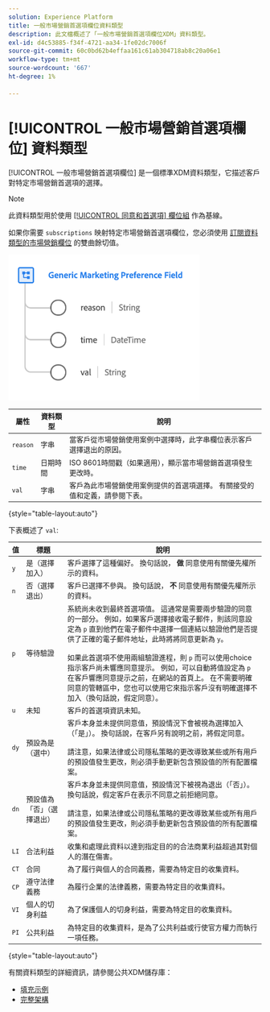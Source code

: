 ```yaml
---
solution: Experience Platform
title: 一般市場營銷首選項欄位資料類型
description: 此文檔概述了「一般市場營銷首選項欄位XDM」資料類型。
exl-id: d4c53885-f34f-4721-aa34-1fe02dc7006f
source-git-commit: 60c0bd62b4effaa161c61ab304718ab8c20a06e1
workflow-type: tm+mt
source-wordcount: '667'
ht-degree: 1%

---
```


# [!UICONTROL 一般市場營銷首選項欄位] 資料類型

[!UICONTROL 一般市場營銷首選項欄位] 是一個標準XDM資料類型，它描述客戶對特定市場營銷首選項的選擇。

>[!NOTE]
>
>此資料類型用於使用 [[!UICONTROL 同意和首選項] 欄位組](../field-groups/profile/consents.md) 作為基線。
>
>如果你需要 `subscriptions` 映射特定市場營銷首選項欄位，您必須使用 [訂閱資料類型的市場營銷欄位](./marketing-field-subscriptions.md) 的雙曲餘切值。

![](../images/data-types/marketing-field.png)

| 屬性 | 資料類型 | 說明 |
| --- | --- | --- |
| `reason` | 字串 | 當客戶從市場營銷使用案例中選擇時，此字串欄位表示客戶選擇退出的原因。 |
| `time` | 日期時間 | ISO 8601時間戳（如果適用），顯示當市場營銷首選項發生更改時。 |
| `val` | 字串 | 客戶為此市場營銷使用案例提供的首選項選擇。 有關接受的值和定義，請參閱下表。 |

{style="table-layout:auto"}

下表概述了 `val`:

| 值 | 標題 | 說明 |
| --- | --- | --- |
| `y` | 是（選擇加入） | 客戶選擇了這種偏好。 換句話說， **做** 同意使用有關優先權所示的資料。 |
| `n` | 否（選擇退出） | 客戶已選擇不參與。 換句話說， **不** 同意使用有關優先權所示的資料。 |
| `p` | 等待驗證 | 系統尚未收到最終首選項值。 這通常是需要兩步驗證的同意的一部分。 例如，如果客戶選擇接收電子郵件，則該同意設定為 `p` 直到他們在電子郵件中選擇一個連結以驗證他們是否提供了正確的電子郵件地址，此時將將同意更新為 `y`。<br><br>如果此首選項不使用兩組驗證進程，則 `p` 而可以使用choice指示客戶尚未響應同意提示。 例如，可以自動將值設定為 `p` 在客戶響應同意提示之前，在網站的首頁上。 在不需要明確同意的管轄區中，您也可以使用它來指示客戶沒有明確選擇不加入（換句話說，假定同意）。 |
| `u` | 未知 | 客戶的首選項資訊未知。 |
| `dy` | 預設為是（選中） | 客戶本身並未提供同意值，預設情況下會被視為選擇加入（「是」）。 換句話說，在客戶另有說明之前，將假定同意。<br><br>請注意，如果法律或公司隱私策略的更改導致某些或所有用戶的預設值發生更改，則必須手動更新包含預設值的所有配置檔案。 |
| `dn` | 預設值為「否」（選擇退出） | 客戶本身並未提供同意值，預設情況下被視為退出（「否」）。 換句話說，假定客戶在表示不同意之前拒絕同意。<br><br>請注意，如果法律或公司隱私策略的更改導致某些或所有用戶的預設值發生更改，則必須手動更新包含預設值的所有配置檔案。 |
| `LI` | 合法利益 | 收集和處理此資料以達到指定目的的合法商業利益超過其對個人的潛在傷害。 |
| `CT` | 合同 | 為了履行與個人的合同義務，需要為特定目的收集資料。 |
| `CP` | 遵守法律義務 | 為履行企業的法律義務，需要為特定目的收集資料。 |
| `VI` | 個人的切身利益 | 為了保護個人的切身利益，需要為特定目的收集資料。 |
| `PI` | 公共利益 | 為特定目的收集資料，是為了公共利益或行使官方權力而執行一項任務。 |

{style="table-layout:auto"}

有關資料類型的詳細資訊，請參閱公共XDM儲存庫：

* [填充示例](https://github.com/adobe/xdm/blob/master/components/datatypes/consent/marketing-field-basic.example.1.json)
* [完整架構](https://github.com/adobe/xdm/blob/master/components/datatypes/consent/marketing-field-basic.schema.json)
